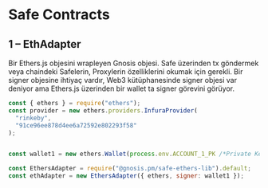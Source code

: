 # Safe Contracts
## 1 – EthAdapter
Bir Ethers.js objesini wrapleyen Gnosis objesi. Safe üzerinden tx göndermek veya chaindeki Safelerin, Proxylerin özelliklerini okumak için gerekli. Bir signer objesine ihtiyaç vardır, Web3 kütüphanesinde signer objesi var deniyor ama Ethers.js üzerinden bir wallet ta signer görevini görüyor.

```js
const { ethers } = require("ethers");
const provider = new ethers.providers.InfuraProvider(
  "rinkeby",
  "91ce96ee878d4ee6a72592e802293f58"
);


const wallet1 = new ethers.Wallet(process.env.ACCOUNT_1_PK /*Private Key*/, provider);

const EthersAdapter = require("@gnosis.pm/safe-ethers-lib").default;
const ethAdapter = new EthersAdapter({ ethers, signer: wallet1 });
```




